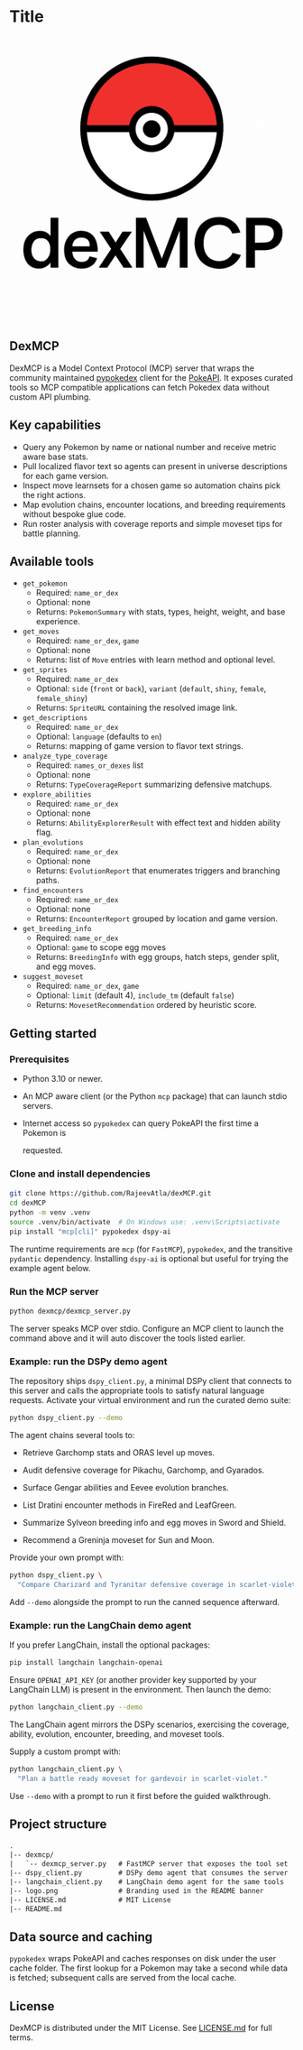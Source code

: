 # Title

<p align='center'>
    <img src='https://raw.githubusercontent.com/RajeevAtla/dexMCP/main/logo.png'/>
</P>

## DexMCP

DexMCP is a Model Context Protocol (MCP) server that wraps the community
maintained [pypokedex](https://pypi.org/project/pypokedex/) client for the
[PokeAPI](https://pokeapi.co/). It exposes curated tools so MCP compatible
applications can fetch Pokedex data without custom API plumbing.

## Key capabilities

- Query any Pokemon by name or national number and receive metric aware base
  stats.
- Pull localized flavor text so agents can present in universe descriptions for
  each game version.
- Inspect move learnsets for a chosen game so automation chains pick the right
  actions.
- Map evolution chains, encounter locations, and breeding requirements without
  bespoke glue code.
- Run roster analysis with coverage reports and simple moveset tips for
  battle planning.

## Available tools

- `get_pokemon`
  - Required: `name_or_dex`
  - Optional: none
  - Returns: `PokemonSummary` with stats, types, height, weight, and base
    experience.
- `get_moves`
  - Required: `name_or_dex`, `game`
  - Optional: none
  - Returns: list of `Move` entries with learn method and optional level.
- `get_sprites`
  - Required: `name_or_dex`
  - Optional: `side` (`front` or `back`), `variant` (`default`, `shiny`,
    `female`, `female_shiny`)
  - Returns: `SpriteURL` containing the resolved image link.
- `get_descriptions`
  - Required: `name_or_dex`
  - Optional: `language` (defaults to `en`)
  - Returns: mapping of game version to flavor text strings.
- `analyze_type_coverage`
  - Required: `names_or_dexes` list
  - Optional: none
  - Returns: `TypeCoverageReport` summarizing defensive matchups.
- `explore_abilities`
  - Required: `name_or_dex`
  - Optional: none
  - Returns: `AbilityExplorerResult` with effect text and hidden ability flag.
- `plan_evolutions`
  - Required: `name_or_dex`
  - Optional: none
  - Returns: `EvolutionReport` that enumerates triggers and branching paths.
- `find_encounters`
  - Required: `name_or_dex`
  - Optional: none
  - Returns: `EncounterReport` grouped by location and game version.
- `get_breeding_info`
  - Required: `name_or_dex`
  - Optional: `game` to scope egg moves
  - Returns: `BreedingInfo` with egg groups, hatch steps, gender split, and
    egg moves.
- `suggest_moveset`
  - Required: `name_or_dex`, `game`
  - Optional: `limit` (default 4), `include_tm` (default `false`)
  - Returns: `MovesetRecommendation` ordered by heuristic score.

## Getting started

### Prerequisites

- Python 3.10 or newer.
- An MCP aware client (or the Python `mcp` package) that can launch stdio
  servers.
- Internet access so `pypokedex` can query PokeAPI the first time a Pokemon is

  requested.

### Clone and install dependencies

```bash
git clone https://github.com/RajeevAtla/dexMCP.git
cd dexMCP
python -m venv .venv
source .venv/bin/activate  # On Windows use: .venv\Scripts\activate
pip install "mcp[cli]" pypokedex dspy-ai
```

The runtime requirements are `mcp` (for `FastMCP`), `pypokedex`, and the
transitive `pydantic` dependency. Installing `dspy-ai` is optional but useful
for trying the example agent below.

### Run the MCP server

```bash
python dexmcp/dexmcp_server.py
```

The server speaks MCP over stdio. Configure an MCP client to launch the command
above and it will auto discover the tools listed earlier.

### Example: run the DSPy demo agent

The repository ships `dspy_client.py`, a minimal DSPy client that connects to
this server and calls the appropriate tools to satisfy natural language
requests. Activate your virtual environment and run the curated demo suite:

```bash
python dspy_client.py --demo
```

The agent chains several tools to:

- Retrieve Garchomp stats and ORAS level up moves.
- Audit defensive coverage for Pikachu, Garchomp, and Gyarados.
- Surface Gengar abilities and Eevee evolution branches.
- List Dratini encounter methods in FireRed and LeafGreen.
- Summarize Sylveon breeding info and egg moves in Sword and Shield.

- Recommend a Greninja moveset for Sun and Moon.

Provide your own prompt with:

```bash
python dspy_client.py \
  "Compare Charizard and Tyranitar defensive coverage in scarlet-violet."
```

Add `--demo` alongside the prompt to run the canned sequence afterward.

### Example: run the LangChain demo agent

If you prefer LangChain, install the optional packages:

```bash
pip install langchain langchain-openai
```

Ensure `OPENAI_API_KEY` (or another provider key supported by your LangChain
LLM) is present in the environment. Then launch the demo:

```bash
python langchain_client.py --demo
```

The LangChain agent mirrors the DSPy scenarios, exercising the coverage,
ability, evolution, encounter, breeding, and moveset tools.

Supply a custom prompt with:

```bash
python langchain_client.py \
  "Plan a battle ready moveset for gardevoir in scarlet-violet."
```

Use `--demo` with a prompt to run it first before the guided walkthrough.

## Project structure

```text
.
|-- dexmcp/
|   `-- dexmcp_server.py   # FastMCP server that exposes the tool set
|-- dspy_client.py         # DSPy demo agent that consumes the server
|-- langchain_client.py    # LangChain demo agent for the same tools
|-- logo.png               # Branding used in the README banner
|-- LICENSE.md             # MIT License
|-- README.md
```

## Data source and caching

`pypokedex` wraps PokeAPI and caches responses on disk under the user cache
folder. The first lookup for a Pokemon may take a second while data is fetched;
subsequent calls are served from the local cache.

## License

DexMCP is distributed under the MIT License. See [LICENSE.md](LICENSE.md) for
full terms.
